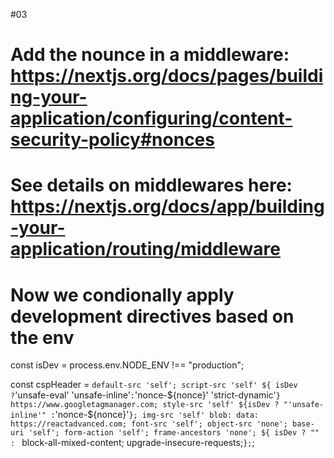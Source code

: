 #03

# Add the nounce in a middleware: https://nextjs.org/docs/pages/building-your-application/configuring/content-security-policy#nonces

# See details on middlewares here: https://nextjs.org/docs/app/building-your-application/routing/middleware

# Now we condionally apply development directives based on the env

const isDev = process.env.NODE_ENV !== "production";

const cspHeader = `
    default-src 'self';
    script-src 'self' ${
      isDev
        ? `'unsafe-eval' 'unsafe-inline'`
        : `'nonce-${nonce}' 'strict-dynamic'`
    } https://www.googletagmanager.com;
    style-src 'self' ${isDev ? "'unsafe-inline'" : `'nonce-${nonce}'`};
    img-src 'self' blob: data: https://reactadvanced.com;
    font-src 'self';
    object-src 'none';
    base-uri 'self';
    form-action 'self';
    frame-ancestors 'none';
    ${
      isDev
        ? ""
        : `
    block-all-mixed-content;
    upgrade-insecure-requests;`
    };
`;
